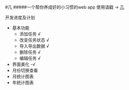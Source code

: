#几
#####一个帮你养成好的小习惯的web app
使用请戳 -> [几](http://fiona23.github.io/ji/)

开发进度及计划
* 基本功能
    * 添加任务 √
    * 改变任务状态 √
    * 导入导出数据 √
    * 删除任务 √
    * 编辑任务 √
* 界面美化 -√
* 月份切换查看
* 月统计图表
* 年统计图表
